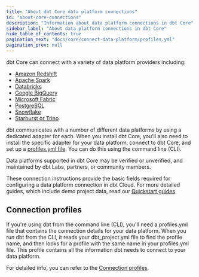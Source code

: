 ```yaml
---
title: "About dbt Core data platform connections"
id: "about-core-connections"
description: "Information about data platform connections in dbt Core"
sidebar_label: "About data platform connections in dbt Core"
hide_table_of_contents: true
pagination_next: "docs/core/connect-data-platform/profiles.yml"
pagination_prev: null
---
```


dbt Core can connect with a variety of data platform providers including: 

- [Amazon Redshift](/docs/core/connect-data-platform/redshift-setup) 
- [Apache Spark](/docs/core/connect-data-platform/spark-setup) 
- [Databricks](/docs/core/connect-data-platform/databricks-setup) 
- [Google BigQuery](/docs/core/connect-data-platform/bigquery-setup)
- [Microsoft Fabric](/docs/core/connect-data-platform/fabric-setup)
- [PostgreSQL](/docs/core/connect-data-platform/postgres-setup)
- [Snowflake](/docs/core/connect-data-platform/snowflake-setup)
- [Starburst or Trino](/docs/core/connect-data-platform/trino-setup)

dbt communicates with a number of different data platforms by using a dedicated adapter for each. When you install dbt Core, you'll also need to install the specific adapter for your data platform, connect to dbt Core, and set up a [profiles.yml file](/docs/core/connect-data-platform/profiles.yml). You can do this using the command line (CLI).

Data platforms supported in dbt Core may be verified or unverified, and maintained by dbt Labs, partners, or community members.

These connection instructions provide the basic fields required for configuring a data platform connection in dbt Cloud. For more detailed guides, which include demo project data, read our [Quickstart guides](https://docs.getdbt.com/docs/guides)

## Connection profiles

If you're using dbt from the command line (CLI), you'll need a profiles.yml file that contains the connection details for your data platform. When you run dbt from the CLI, it reads your dbt_project.yml file to find the profile name, and then looks for a profile with the same name in your profiles.yml file. This profile contains all the information dbt needs to connect to your data platform.

For detailed info, you can refer to the [Connection profiles](/docs/core/connect-data-platform/connection-profiles).
